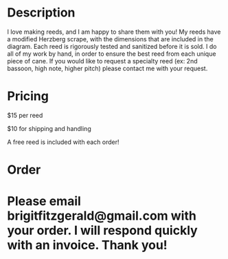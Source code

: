 <html>
  <body>
      <h1>Description</h1>
      <p>I love making reeds, and I am happy to share them with you! My reeds have a modified Herzberg scrape, with the dimensions that are included in the diagram. Each reed is rigorously tested and sanitized before it is sold. I do all of my work by hand, in order to ensure the best reed from each unique piece of cane. If you would like to request a specialty reed (ex: 2nd bassoon, high note, higher pitch) please contact me with your request.</p>
    <h1>Pricing</h1>
      <p> $15 per reed</p>
      <p>$10 for shipping and handling</p>
      <p>A free reed is included with each order!</p>
    <h1>Order<h1>
      <p>Please email brigitfitzgerald@gmail.com with your order. I will respond quickly with an invoice. Thank you!<p>
  <body>
<html>
